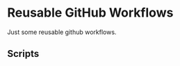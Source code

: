 # Reusable GitHub Workflows

Just some reusable github workflows.

## Scripts

<!-- SCRIPTS_START -->
<!-- SCRIPTS_END -->
